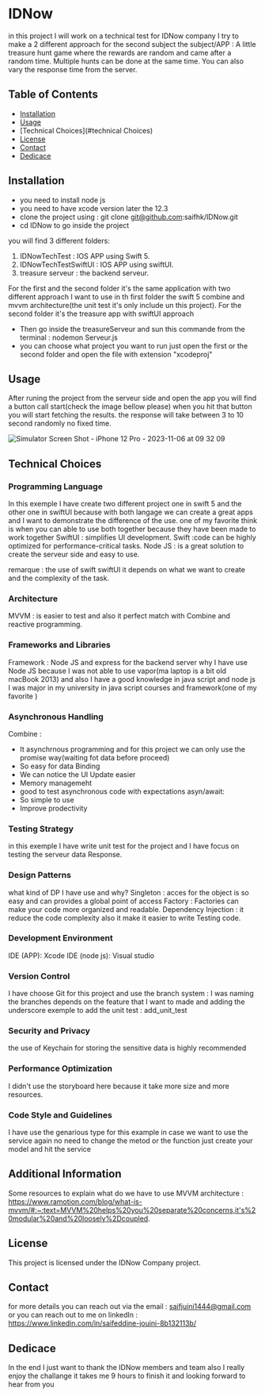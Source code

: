 # IDNow
in this project I will work on a technical test for IDNow company I try to make a 2 different approach for the second subject 
the subject/APP : A little treasure hunt game where the rewards are random and came after a random time. Multiple hunts can be done
at the same time. You can also vary the response time from the server.


## Table of Contents
- [Installation](#installation)
- [Usage](#usage)
- [Technical Choices](#technical Choices)
- [License](#license)
- [Contact](#contact)
- [Dedicace](#dedicace)
## Installation
- you need to install node js
- you need to have xcode version later the 12.3
- clone the project using : git clone git@github.com:saifhk/IDNow.git
- cd IDNow to go inside the project

you will find 3 different folders: 
1. IDNowTechTest : IOS APP using Swift 5.
2. IDNowTechTestSwiftUI : IOS APP using swiftUI.
3. treasure serveur : the backend serveur.

For the first and the second folder it's the same application with two  different approach I want to use in th first folder the swift 5 combine and mvvm architecture(the unit test it's only include un this project).
For the second folder it's the treasure app with swiftUI approach

- Then go inside the treasureServeur and sun this commande from the terminal : nodemon Serveur.js
- you can choose what project you want to run just open the first or the second folder and open the file with extension "xcodeproj"


## Usage
After runing the project from the serveur side and open the app you will find a button call start(check the image bellow please) when you hit that button you will start fetching the results.
the response will take between 3 to 10 second randomly no fixed time.

![Simulator Screen Shot - iPhone 12 Pro - 2023-11-06 at 09 32 09](https://github.com/saifhk/IDNow/assets/35005962/aef2e6cd-12d6-4e00-8fc2-1a9afd9c5f49)



## Technical Choices


### Programming Language

In this exemple I have create two different project one in swift 5 and the other one in swiftUI
because with both langage we can create a great apps and I want to demonstrate the difference of the use.
one of my favorite think is when you can able to use both together because they have been made to work together
SwiftUI : simplifies UI development.
Swift  :code can be highly optimized for performance-critical tasks. 
Node JS : is a great solution to create the serveur side and easy to use.

remarque : the use of swift swiftUI it depends on what we want to create and the complexity of the task.
### Architecture

MVVM : is easier to test and also it perfect match with Combine and reactive programming.

### Frameworks and Libraries

Framework : Node JS and express for the backend server
why I have use Node JS because I was not able to use vapor(ma laptop is a bit old macBook 2013) and also I have a good knowledge in java script and node js I was major in my university in java script courses and framework(one of my favorite )

### Asynchronous Handling

Combine : 
- It asynchrnous programming and for this project we can only use the promise way(waiting fot data before proceed)
- So easy for data Binding
- We can notice the UI Update easier
- Memory managemeht
- good to test asynchronous code with expectations
asyn/await:
- So simple to use
- Improve prodectivity

### Testing Strategy

in this exemple I have write unit test for the project and I have focus on testing the serveur data Response.
### Design Patterns

what kind of DP I have use and why?
Singleton : acces for the object is so easy and can provides a global point of access 
Factory : Factories can make your code more organized and readable.
Dependency Injection : it reduce the code complexity also it make it easier to write Testing code.

### Development Environment

IDE (APP): Xcode
IDE (node js): Visual studio

### Version Control

I have choose Git for this project and use the branch system : I was naming the branches depends on the feature that I want to made and adding the underscore exemple to add the unit test : add_unit_test

### Security and Privacy

the use of Keychain for storing the sensitive data is highly recommended

### Performance Optimization

I didn't use the storyboard here because it take more size and more resources.

### Code Style and Guidelines
I have use the genarious type for this example in case we want to use the service again no need to change the metod or the function just create your model and hit the service


## Additional Information

Some resources to explain what do we have to use MVVM architecture : 
https://www.ramotion.com/blog/what-is-mvvm/#:~:text=MVVM%20helps%20you%20separate%20concerns,it's%20modular%20and%20loosely%2Dcoupled.

## License
This project is licensed under the IDNow Company project.
## Contact
for more details you can reach out via the email : saifjuini1444@gmail.com
or you can reach out to me on linkedIn : https://www.linkedin.com/in/saifeddine-jouini-8b132113b/

## Dedicace
In the end I just want to thank the IDNow members and team also I really enjoy the challange it takes me 9 hours to finish it and looking forward to hear from you

